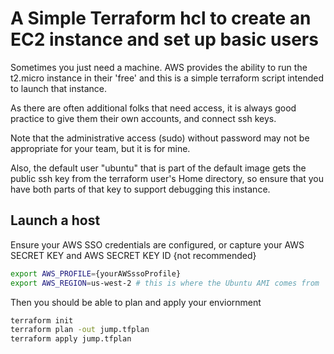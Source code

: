 # A Simple Terraform hcl to create an EC2 instance and set up basic users

Sometimes you just need a machine.  AWS provides the ability to run the t2.micro instance in their 'free' and this is a simple terraform script intended to launch that instance.

As there are often additional folks that need access, it is always good practice to give them their own accounts, and connect ssh keys.

Note that the administrative access (sudo) without password may not be appropriate for your team, but it is for mine.

Also, the default user "ubuntu" that is part of the default image gets the public ssh key from the terraform user's Home directory, so ensure that you have both parts of that key to support debugging this instance.

## Launch a host

Ensure your AWS SSO credentials are configured, or capture your AWS SECRET KEY and AWS SECRET KEY ID {not recommended}

```sh
export AWS_PROFILE={yourAWSssoProfile}
export AWS_REGION=us-west-2 # this is where the Ubuntu AMI comes from
```

Then you should be able to plan and apply your enviornment

```sh
terraform init
terraform plan -out jump.tfplan
terraform apply jump.tfplan
```
